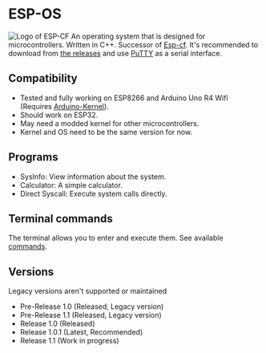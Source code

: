 # ESP-OS
![Logo of ESP-CF](https://github.com/Pepe-57/esp-os/blob/main/esp-os_logo.jpeg)
An operating system that is designed for microcontrollers. Written in C++. Successor of [Esp-cf](https://github.com/Pepe-57/esp-cf). It's recommended to download from [the releases](https://github.com/Pepe-57/esp-os/releases) and use [PuTTY](https://www.putty.org/) as a serial interface.
## Compatibility
- Tested and fully working on ESP8266 and Arduino Uno R4 Wifi (Requires [Arduino-Kernel](https://github.com/Pepe-57/esp-os/releases/tag/v1.0-arduino)).
- Should work on ESP32.
- May need a modded kernel for other microcontrollers.
- Kernel and OS need to be the same version for now.
## Programs
- SysInfo: View information about the system.
- Calculator: A simple calculator.
- Direct Syscall: Execute system calls directly.
## Terminal commands
The terminal allows you to enter and execute them. See available [commands](https://github.com/Pepe-57/esp-os/blob/main/commands.txt).
## Versions
Legacy versions aren't supported or maintained
- Pre-Release 1.0 (Released, Legacy version)
- Pre-Release 1.1 (Released, Legacy version)
- Release 1.0 (Released)
- Release 1.0.1 (Latest, Recommended)
- Release 1.1 (Work in progress)
